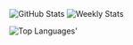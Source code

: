 <img alt="GitHub Stats" src="https://github-readme-stats.vercel.app/api?username=s0kil&count_private=true&theme=graywhite&custom_title=GitHub%20Stats&hide_border=true&hide_rank=true&disable_animations=true&cache_seconds=1800&text_color=586069&title_color=24292e" />

<img alt="Weekly Stats" src="https://github-readme-stats.vercel.app/api/wakatime?username=s0kil&layout=compact&custom_title=Weekly%20Stats&theme=graywhite&hide_border=true&hide_progress=true&cache_seconds=1800&text_color=586069&title_color=24292e" />

<img alt="Top Languages" src="https://github-readme-stats.vercel.app/api/top-langs/?username=s0kil&layout=compact&langs_count=10&hide=html,css&theme=graywhite&hide_border=true&cache_seconds=1800&text_color=586069&title_color=24292e" />'
